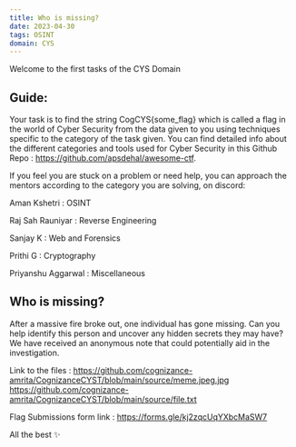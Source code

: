 ```yaml
---
title: Who is missing?
date: 2023-04-30
tags: OSINT
domain: CYS
---
```


Welcome to the first tasks of the CYS Domain
## Guide:

Your task is to find the string CogCYS{some_flag} which is called a flag in the world of Cyber Security from the data given to you using techniques specific to the category of the task given. You can find detailed info about the different categories and tools used for Cyber Security in this Github Repo : https://github.com/apsdehal/awesome-ctf.

If you feel you are stuck on a problem or need help, you can approach the mentors according to the category you are solving, on discord:

Aman Kshetri : OSINT

Raj Sah Rauniyar : Reverse Engineering

Sanjay K : Web and Forensics

Prithi G : Cryptography

Priyanshu Aggarwal : Miscellaneous

## Who is missing?

After a massive fire broke out, one individual has gone missing. Can you help identify this person and uncover any hidden secrets they may have? We have received an anonymous note that could potentially aid in the investigation.

Link to the files : 
https://github.com/cognizance-amrita/CognizanceCYST/blob/main/source/meme.jpeg.jpg
https://github.com/cognizance-amrita/CognizanceCYST/blob/main/source/file.txt

Flag Submissions form link : https://forms.gle/kj2zqcUqYXbcMaSW7

All the best ✨
